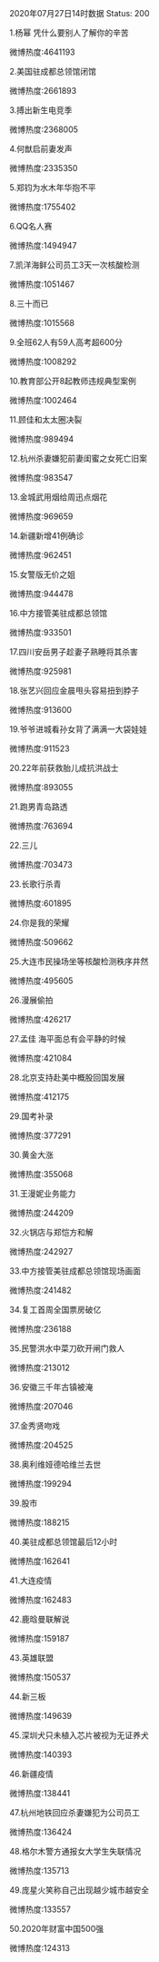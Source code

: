 2020年07月27日14时数据
Status: 200

1.杨幂 凭什么要别人了解你的辛苦

微博热度:4641193

2.美国驻成都总领馆闭馆

微博热度:2661893

3.搏出新生电竞季

微博热度:2368005

4.何猷启前妻发声

微博热度:2335350

5.郑钧为水木年华抱不平

微博热度:1755402

6.QQ名人赛

微博热度:1494947

7.凯洋海鲜公司员工3天一次核酸检测

微博热度:1051467

8.三十而已

微博热度:1015568

9.全班62人有59人高考超600分

微博热度:1008292

10.教育部公开8起教师违规典型案例

微博热度:1002464

11.顾佳和太太圈决裂

微博热度:989494

12.杭州杀妻嫌犯前妻闺蜜之女死亡旧案

微博热度:983547

13.金城武用烟给周迅点烟花

微博热度:969659

14.新疆新增41例确诊

微博热度:962451

15.女警版无价之姐

微博热度:944478

16.中方接管美驻成都总领馆

微博热度:933501

17.四川安岳男子趁妻子熟睡将其杀害

微博热度:925981

18.张艺兴回应金晨甩头容易扭到脖子

微博热度:913600

19.爷爷进城看孙女背了满满一大袋娃娃

微博热度:911523

20.22年前获救胎儿成抗洪战士

微博热度:893055

21.跑男青岛路透

微博热度:763694

22.三儿

微博热度:703473

23.长歌行杀青

微博热度:601895

24.你是我的荣耀

微博热度:509662

25.大连市民操场坐等核酸检测秩序井然

微博热度:495605

26.漫展偷拍

微博热度:426217

27.孟佳 海平面总有会平静的时候

微博热度:421084

28.北京支持赴美中概股回国发展

微博热度:412175

29.国考补录

微博热度:377291

30.黄金大涨

微博热度:355068

31.王漫妮业务能力

微博热度:244209

32.火锅店与郑恺方和解

微博热度:242927

33.中方接管美驻成都总领馆现场画面

微博热度:241482

34.复工首周全国票房破亿

微博热度:236188

35.民警洪水中菜刀砍开闸门救人

微博热度:213012

36.安徽三千年古镇被淹

微博热度:207046

37.金秀贤吻戏

微博热度:204525

38.奥利维娅德哈维兰去世

微博热度:199294

39.股市

微博热度:188215

40.美驻成都总领馆最后12小时

微博热度:162641

41.大连疫情

微博热度:162483

42.鹿晗曼联解说

微博热度:159187

43.英雄联盟

微博热度:150537

44.新三板

微博热度:149639

45.深圳犬只未植入芯片被视为无证养犬

微博热度:140393

46.新疆疫情

微博热度:138441

47.杭州地铁回应杀妻嫌犯为公司员工

微博热度:136424

48.格尔木警方通报女大学生失联情况

微博热度:135713

49.庞星火笑称自己出现越少城市越安全

微博热度:133557

50.2020年财富中国500强

微博热度:124313

